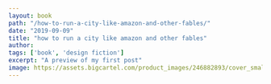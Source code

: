 ```yaml
---
layout: book
path: "/how-to-run-a-city-like-amazon-and-other-fables/"
date: "2019-09-09"
title: "how to run a city like amazon and other fables"
author:
tags: ['book', 'design fiction']
excerpt: "A preview of my first post"
image: https://assets.bigcartel.com/product_images/246882893/cover_small_stretch.png?auto=format&fit=max&h=1000&w=1000
---
```

